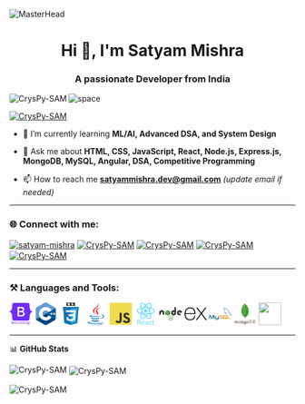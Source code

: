 ![MasterHead](https://cdn.obsidianportal.com/assets/135439/vega-space-banner.jpg)
<h1 align="center">Hi 👋, I'm Satyam Mishra</h1>
<h3 align="center">A passionate Developer from India</h3>
<img align="right" alt="space" width="400" src="https://cdn.dribbble.com/users/1920348/screenshots/4332641/media/d5939be13ea1f3e40add7384af73ea92.gif">

<p align="left"> <img src="https://komarev.com/ghpvc/?username=CrysPy-SAM&label=Profile%20views&color=0e75b6&style=flat" alt="CrysPy-SAM" /> </p>

<p align="left"> <a href="https://github.com/ryo-ma/github-profile-trophy"><img src="https://github-profile-trophy.vercel.app/?username=CrysPy-SAM" alt="CrysPy-SAM" /></a> </p>

- 🌱 I’m currently learning **ML/AI, Advanced DSA, and System Design**  

- 💬 Ask me about **HTML, CSS, JavaScript, React, Node.js, Express.js, MongoDB, MySQL, Angular, DSA, Competitive Programming**  

- 📫 How to reach me **satyammishra.dev@gmail.com**  *(update email if needed)*

---

<h3 align="left">🌐 Connect with me:</h3>
<p align="left">
<a href="https://linkedin.com/in/satyam-mishra" target="blank"><img align="center" src="https://raw.githubusercontent.com/rahuldkjain/github-profile-readme-generator/master/src/images/icons/Social/linked-in-alt.svg" alt="satyam-mishra" height="30" width="40" /></a>
<a href="https://www.codechef.com/users/CrysPy-SAM" target="blank"><img align="center" src="https://cdn.jsdelivr.net/npm/simple-icons@3.1.0/icons/codechef.svg" alt="CrysPy-SAM" height="30" width="40" /></a>
<a href="https://www.hackerrank.com/CrysPy-SAM" target="blank"><img align="center" src="https://raw.githubusercontent.com/rahuldkjain/github-profile-readme-generator/master/src/images/icons/Social/hackerrank.svg" alt="CrysPy-SAM" height="30" width="40" /></a>
<a href="https://codeforces.com/profile/CrysPy-SAM" target="blank"><img align="center" src="https://raw.githubusercontent.com/rahuldkjain/github-profile-readme-generator/master/src/images/icons/Social/codeforces.svg" alt="CrysPy-SAM" height="30" width="40" /></a>
<a href="https://www.leetcode.com/CrysPy-SAM" target="blank"><img align="center" src="https://raw.githubusercontent.com/rahuldkjain/github-profile-readme-generator/master/src/images/icons/Social/leet-code.svg" alt="CrysPy-SAM" height="30" width="40" /></a>
</p>

---

<h3 align="left">⚒️ Languages and Tools:</h3>
<p align="left"> 
  <a href="https://getbootstrap.com" target="_blank"><img src="https://raw.githubusercontent.com/devicons/devicon/master/icons/bootstrap/bootstrap-plain-wordmark.svg" width="40" height="40"/></a>
  <a href="https://www.w3schools.com/cpp/" target="_blank"><img src="https://raw.githubusercontent.com/devicons/devicon/master/icons/cplusplus/cplusplus-original.svg" width="40" height="40"/></a>
  <a href="https://www.w3schools.com/css/" target="_blank"><img src="https://raw.githubusercontent.com/devicons/devicon/master/icons/css3/css3-original-wordmark.svg" width="40" height="40"/></a>
  <a href="https://www.java.com" target="_blank"><img src="https://raw.githubusercontent.com/devicons/devicon/master/icons/java/java-original.svg" width="40" height="40"/></a>
  <a href="https://developer.mozilla.org/en-US/docs/Web/JavaScript" target="_blank"><img src="https://raw.githubusercontent.com/devicons/devicon/master/icons/javascript/javascript-original.svg" width="40" height="40"/></a>
  <a href="https://reactjs.org/" target="_blank"><img src="https://raw.githubusercontent.com/devicons/devicon/master/icons/react/react-original-wordmark.svg" width="40" height="40"/></a>
  <a href="https://nodejs.org" target="_blank"><img src="https://raw.githubusercontent.com/devicons/devicon/master/icons/nodejs/nodejs-original-wordmark.svg" width="40" height="40"/></a>
  <a href="https://expressjs.com" target="_blank"><img src="https://raw.githubusercontent.com/devicons/devicon/master/icons/express/express-original.svg" width="40" height="40"/></a>
  <a href="https://www.mysql.com/" target="_blank"><img src="https://raw.githubusercontent.com/devicons/devicon/master/icons/mysql/mysql-original-wordmark.svg" width="40" height="40"/></a>
  <a href="https://www.mongodb.com/" target="_blank"><img src="https://raw.githubusercontent.com/devicons/devicon/master/icons/mongodb/mongodb-original-wordmark.svg" width="40" height="40"/></a>
  <a href="https://angular.io/" target="_blank"><img src="https://angular.io/assets/images/logos/angular/angular.png" width="40" height="40"/></a>
</p>

---

📊 **GitHub Stats**
<p><img align="left" src="https://github-readme-stats.vercel.app/api/top-langs?username=CrysPy-SAM&show_icons=true&locale=en&layout=compact" alt="CrysPy-SAM" /></p>

<p>&nbsp;<img align="center" src="https://github-readme-stats.vercel.app/api?username=CrysPy-SAM&show_icons=true&locale=en" alt="CrysPy-SAM" /></p>

<p><img align="center" src="https://github-readme-streak-stats.herokuapp.com/?user=CrysPy-SAM&" alt="CrysPy-SAM" /></p>

